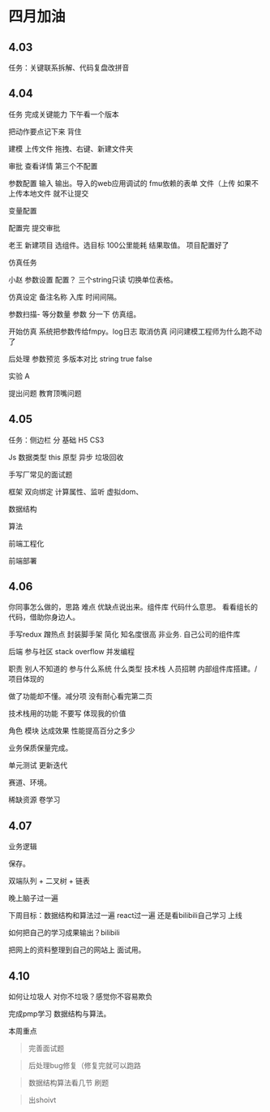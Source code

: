 <!--
 * @Author: dhj 17613071153@163.com
 * @Date: 2023-04-03 19:33:49
 * @LastEditors: dhj 17613071153@163.com
 * @LastEditTime: 2023-04-10 15:29:40
 * @FilePath: \最近的项目\实验项目\docs\Life\April.md
 * @Description: 这是默认设置,请设置`customMade`, 打开koroFileHeader查看配置 进行设置: https://github.com/OBKoro1/koro1FileHeader/wiki/%E9%85%8D%E7%BD%AE
-->
# 四月加油

## 4.03

任务：关键联系拆解、代码复盘改拼音

## 4.04 

任务 完成关键能力 下午看一个版本

把动作要点记下来 背住 


建模 上传文件 拖拽、右键、新建文件夹

审批 查看详情 第三个不配置 

参数配置 输入 输出。导入的web应用调试的 fmu依赖的表单 文件（上传 如果不上传本地文件 就不让提交

变量配置 

配置完 提交审批

老王 新建项目 选组件。选目标 100公里能耗 结果取值。 项目配置好了

仿真任务 

小赵 参数设置 配置？ 三个string只读 切换单位表格。

仿真设定 备注名称 入库 时间间隔。 

参数扫描- 等分数量  参数 分一下 仿真组。

开始仿真 系统把参数传给fmpy。log日志 取消仿真 问问建模工程师为什么跑不动了

后处理 参数预览 多版本对比 string true false 

实验 A 

提出问题 教育顶嘴问题

## 4.05 

任务：侧边栏 分 基础 H5 CS3

Js 数据类型 this 原型 异步 垃圾回收

手写厂常见的面试题

框架 双向绑定 计算属性、监听 虚拟dom、

数据结构

算法 

前端工程化

前端部署

## 4.06

你同事怎么做的，思路 难点 优缺点说出来。组件库 代码什么意思。 看看组长的代码，借助你身边人。

手写redux 蹭热点 封装脚手架 简化 知名度很高 非业务. 自己公司的组件库

后端 参与社区 stack overflow 并发编程

职责 别人不知道的 参与什么系统 什么类型 技术栈 人员招聘 内部组件库搭建。/项目体现的

做了功能却不懂。减分项 没有耐心看完第二页

技术栈用的功能 不要写 体现我的价值

角色 模块 达成效果 性能提高百分之多少

业务保质保量完成。

单元测试 更新迭代

赛道、环境。

稀缺资源 卷学习 

## 4.07

业务逻辑 

保存。

双端队列 + 二叉树 + 链表 

晚上脑子过一遍

下周目标：数据结构和算法过一遍 react过一遍 还是看bilibili自己学习 上线

如何把自己的学习成果输出？bilibili

把网上的资料整理到自己的网站上 面试用。

## 4.10

如何让垃圾人 对你不垃圾？感觉你不容易欺负

完成pmp学习 数据结构与算法。

本周重点 

> 完善面试题

> 后处理bug修复（修复完就可以跑路

> 数据结构算法看几节 刷题

> 出shoivt
